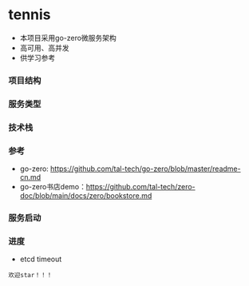 # tennis
- 本项目采用go-zero微服务架构
- 高可用、高并发
- 供学习参考
### 项目结构
### 服务类型
### 技术栈
### 参考
- go-zero: https://github.com/tal-tech/go-zero/blob/master/readme-cn.md
- go-zero书店demo：https://github.com/tal-tech/zero-doc/blob/main/docs/zero/bookstore.md
### 服务启动

### 进度
- etcd timeout

```bigquery
欢迎star！！！
```